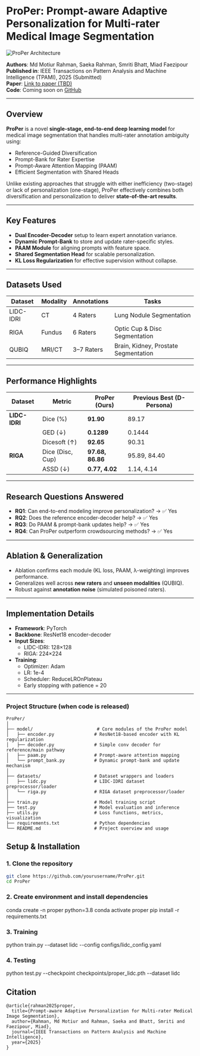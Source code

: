 # ProPer: Prompt-aware Adaptive Personalization for Multi-rater Medical Image Segmentation

![ProPer Architecture](assets/proper_architecture.png)

**Authors**: Md Motiur Rahman, Saeka Rahman, Smriti Bhatt, Miad Faezipour  
**Published in**: IEEE Transactions on Pattern Analysis and Machine Intelligence (TPAMI), 2025 (Submitted)  
**Paper**: [Link to paper (TBD)](https://arxiv.org/abs/XXXX.XXXXX)  
**Code**: Coming soon on [GitHub](https://github.com/XXXX.XXXXX)

---

## Overview

**ProPer** is a novel **single-stage, end-to-end deep learning model** for medical image segmentation that handles multi-rater annotation ambiguity using:

- Reference-Guided Diversification
- Prompt-Bank for Rater Expertise
- Prompt-Aware Attention Mapping (PAAM)
- Efficient Segmentation with Shared Heads

Unlike existing approaches that struggle with either inefficiency (two-stage) or lack of personalization (one-stage), ProPer effectively combines both diversification and personalization to deliver **state-of-the-art results**.

---

## Key Features

- **Dual Encoder-Decoder** setup to learn expert annotation variance.
- **Dynamic Prompt-Bank** to store and update rater-specific styles.
- **PAAM Module** for aligning prompts with feature space.
- **Shared Segmentation Head** for scalable personalization.
- **KL Loss Regularization** for effective supervision without collapse.

---

## Datasets Used

| Dataset     | Modality | Annotations | Tasks              |
|-------------|----------|-------------|--------------------|
| LIDC-IDRI   | CT       | 4 Raters    | Lung Nodule Segmentation |
| RIGA        | Fundus   | 6 Raters    | Optic Cup & Disc Segmentation |
| QUBIQ       | MRI/CT   | 3–7 Raters  | Brain, Kidney, Prostate Segmentation |

---

## Performance Highlights

| Dataset     | Metric           | ProPer (Ours) | Previous Best (D-Persona) |
|-------------|------------------|---------------|----------------------------|
| **LIDC-IDRI** | Dice (%)         | **91.90**      | 89.17                     |
|             | GED (↓)          | **0.1289**     | 0.1444                    |
|             | Dicesoft (↑)     | **92.65**      | 90.31                     |
| **RIGA**     | Dice (Disc, Cup) | **97.68, 86.86** | 95.89, 84.40            |
|             | ASSD (↓)         | **0.77, 4.02** | 1.14, 4.14                |

---

## Research Questions Answered

- **RQ1**: Can end-to-end modeling improve personalization? → ✅ Yes  
- **RQ2**: Does the reference encoder-decoder help? → ✅ Yes  
- **RQ3**: Do PAAM & prompt-bank updates help? → ✅ Yes  
- **RQ4**: Can ProPer outperform crowdsourcing methods? → ✅ Yes

---

## Ablation & Generalization

- Ablation confirms each module (KL loss, PAAM, λ-weighting) improves performance.
- Generalizes well across **new raters** and **unseen modalities** (QUBIQ).
- Robust against **annotation noise** (simulated poisoned raters).

---

## Implementation Details

- **Framework**: PyTorch  
- **Backbone**: ResNet18 encoder-decoder  
- **Input Sizes**:
  - LIDC-IDRI: 128×128
  - RIGA: 224×224  
- **Training**:
  - Optimizer: Adam
  - LR: 1e-4
  - Scheduler: ReduceLROnPlateau
  - Early stopping with patience = 20

---


### Project Structure (when code is released)

```text
ProPer/
│
├── model/                        # Core modules of the ProPer model
│   ├── encoder.py               # ResNet18-based encoder with KL regularization
│   ├── decoder.py               # Simple conv decoder for reference/main pathway
│   ├── paam.py                  # Prompt-aware attention mapping
│   └── prompt_bank.py           # Dynamic prompt-bank and update mechanism
│
├── datasets/                    # Dataset wrappers and loaders
│   ├── lidc.py                  # LIDC-IDRI dataset preprocessor/loader
│   └── riga.py                  # RIGA dataset preprocessor/loader
│
├── train.py                     # Model training script
├── test.py                      # Model evaluation and inference
├── utils.py                     # Loss functions, metrics, visualization
├── requirements.txt             # Python dependencies
└── README.md                    # Project overview and usage
```
## Setup & Installation

### 1. Clone the repository
```bash
git clone https://github.com/yourusername/ProPer.git
cd ProPer
```
### 2. Create environment and install dependencies
conda create -n proper python=3.8
conda activate proper
pip install -r requirements.txt

### 3. Training
python train.py --dataset lidc --config configs/lidc_config.yaml

### 4. Testing
python test.py --checkpoint checkpoints/proper_lidc.pth --dataset lidc

## Citation
```text
@article{rahman2025proper,
  title={Prompt-aware Adaptive Personalization for Multi-rater Medical Image Segmentation},
  author={Rahman, Md Motiur and Rahman, Saeka and Bhatt, Smriti and Faezipour, Miad},
  journal={IEEE Transactions on Pattern Analysis and Machine Intelligence},
  year={2025}
}



